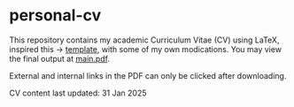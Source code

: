 # personal-cv

This repository contains my academic Curriculum Vitae (CV) using LaTeX, inspired this -> [template](https://github.com/arasgungore/arasgungore-CV), with some of my own modications.
You may view the final output at [main.pdf](https://github.com/Shahril-Iskandar/personal-cv/blob/main/main.pdf).

External and internal links in the PDF can only be clicked after downloading.

CV content last updated: 31 Jan 2025
